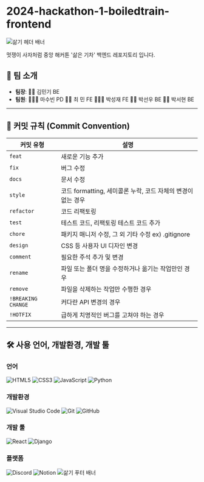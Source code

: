 # 2024-hackathon-1-boiledtrain-frontend
![삶기 헤더 배너](https://capsule-render.vercel.app/api?type=waving&color=gradient&height=150&section=header&animation=twinkling)

멋쟁이 사자처럼 중앙 해커톤 '삶은 기차' 백엔드 레포지토리 입니다.

## 👥 팀 소개

- **팀장**: 🚶🏻 김민기 BE
- **팀원**:
  🚶🏻‍♀️ 마수빈 PD
  🚶🏼 최 민 FE
  🚶🏼‍♀️ 박성재 FE
  🚶‍♀️ 박선우 BE
  🚶‍♀️ 박서현 BE

---

## 🚀 커밋 규칙 (Commit Convention)

| **커밋 유형**      | **설명**                                                  |
|-------------------|---------------------------------------------------------|
| `feat`            | 새로운 기능 추가                                          |
| `fix`             | 버그 수정                                                 |
| `docs`            | 문서 수정                                                 |
| `style`           | 코드 formatting, 세미콜론 누락, 코드 자체의 변경이 없는 경우 |
| `refactor`        | 코드 리팩토링                                             |
| `test`            | 테스트 코드, 리팩토링 테스트 코드 추가                    |
| `chore`           | 패키지 매니저 수정, 그 외 기타 수정 ex) .gitignore         |
| `design`          | CSS 등 사용자 UI 디자인 변경                              |
| `comment`         | 필요한 주석 추가 및 변경                                   |
| `rename`          | 파일 또는 폴더 명을 수정하거나 옮기는 작업만인 경우       |
| `remove`          | 파일을 삭제하는 작업만 수행한 경우                        |
| `!BREAKING CHANGE`| 커다란 API 변경의 경우                                    |
| `!HOTFIX`         | 급하게 치명적인 버그를 고쳐야 하는 경우                   |

---
## 🛠️ 사용 언어, 개발환경, 개발 툴

### 언어

![HTML5](https://img.shields.io/badge/-HTML5-E34F26?style=flat-square&logo=html5&logoColor=ffffff)
![CSS3](https://img.shields.io/badge/-CSS3-1572B6?style=flat-square&logo=css3)
![JavaScript](https://img.shields.io/badge/-JavaScript-F7DF1E?style=flat-square&logo=javascript&logoColor=000000)
![Python](https://img.shields.io/badge/-Python-3776AB?style=flat-square&logo=python&logoColor=ffffff)

### 개발환경

![Visual Studio Code](https://img.shields.io/badge/Visual_Studio_Code-007ACC?style=flat-square&logo=visual-studio-code&logoColor=ffffff)
![Git](https://img.shields.io/badge/Git-F05032?style=flat-square&logo=git&logoColor=ffffff)
![GitHub](https://img.shields.io/badge/GitHub-181717?style=flat-square&logo=github&logoColor=ffffff)

### 개발 툴

![React](https://img.shields.io/badge/React-61DAFB?style=flat-square&logo=react&logoColor=ffffff)
![Django](https://img.shields.io/badge/Django-092E20?style=flat-square&logo=django&logoColor=ffffff)

### 플랫폼

![Discord](https://img.shields.io/badge/Discord-5865F2?style=flat-square&logo=discord&logoColor=ffffff)
![Notion](https://img.shields.io/badge/Notion-000000?style=flat-square&logo=notion&logoColor=ffffff)
![삶기 푸터 배너](https://capsule-render.vercel.app/api?type=waving&color=gradient&height=150&section=footer&animation=twinkling)
